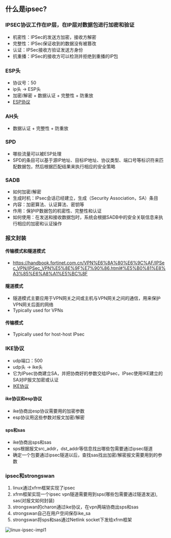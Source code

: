 ## 什么是ipsec?

### IPSEC协议工作在IP层，在IP层对数据包进行加密和验证
- 机密性：IPSec的发送方加密，接收方解密
- 完整性：IPSec保证收到的数据没有被篡改
- 认证：IPSec接收方验证发送方身份
- 抗重播：IPSec的接收方可以检测并拒绝到重播的IP包
  
### ESP头
- 协议号：50
- ip头 -> ESP头
- 加密/解密 + 数据认证 + 完整性 + 防重放
- [ESP协议](https://handbook.fortinet.com.cn/VPN%E6%8A%80%E6%9C%AF/IPSec_VPN/IPSec_VPN%E5%8E%9F%E7%90%86.html#ipsec%E5%AE%89%E5%85%A8%E5%8D%8F%E8%AE%AE)

### AH头
- 数据认证 + 完整性 + 防重放

### SPD
- 哪些流量可以被ESP处理
- SPD的条目可以基于源IP地址、目标IP地址、协议类型、端口号等标识符来匹配数据包，然后根据匹配结果来执行相应的安全策略

### SADB
- 如何加密/解密
- 生成时机：IPsec会话已经建立，生成（Security Association，SA）条目
- 内容：加密算法、认证算法、密钥等
- 作用：保护IP数据包的机密性、完整性和认证
- 如何使用：在发送和接收数据包时，系统会根据SADB中的安全关联信息来执行相应的加密和认证操作

### 报文封装

#### 传输模式和隧道模式
- https://handbook.fortinet.com.cn/VPN%E6%8A%80%E6%9C%AF/IPSec_VPN/IPSec_VPN%E5%8E%9F%E7%90%86.html#%E5%B0%81%E8%A3%85%E6%A8%A1%E5%BC%8F

#### 隧道模式
- 隧道模式主要应用于VPN网关之间或主机与VPN网关之间的通信，用来保护VPN网关后面的网络
- Typically used for VPNs

#### 传输模式
- Typically used for host-host IPsec

### IKE协议
- udp端口：500
- udp头 -> ike头
- 它为IPsec协商建立SA，并把协商好的参数交给IPsec，IPsec使用IKE建立的SA对IP报文加密或认证
- [IKE协议](https://handbook.fortinet.com.cn/VPN%E6%8A%80%E6%9C%AF/IPSec_VPN/IPSec_VPN%E5%8E%9F%E7%90%86.html#ike%E5%8D%8F%E8%AE%AE)

#### ike协议和esp协议
- ike协商出esp协议需要用的加密参数
- esp协议用这些参数对报文加密/解密
#### sps和sas
- ike协商出sps和sas
- sps根据报文src_addr，dst_addr等信息找出哪些包需要通过ipsec隧道
- 确定一个包要通过ipsec隧道以后，查找sas找出加密/解密报文需要用到的参数

### ipsec和strongswan
1. linux通过xfrm框架实现了ipsec
2. xfrm框架实现一个ipsec vpn隧道需要用到sps(哪些包需要通过隧道发送), sas(对报文如何封装)
3. strongswan的charon通过ike协议，在vpn两端协商出sps和sas
4. strongswan自己在用户空间保存ike_sa
5. strongswan将sps和sas通过Netlink socket下发给xfrm框架

![linux-ipsec-impl1](https://github.com/tjyx111/note/assets/140045445/efcdc40b-7d8f-4399-8408-489de38acc73)



  

